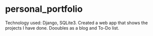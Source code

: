 # personal_portfolio
Technology used: Django, SQLite3. Created a web app that shows the projects I have done. Dooubles as a blog and To-Do list. 
